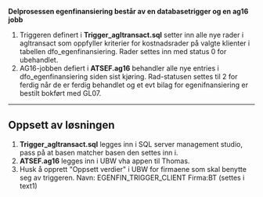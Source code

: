 **Delprosessen egenfinansiering består av en databasetrigger og en ag16 jobb**

1. Triggeren definert i **Trigger_agltransact.sql** setter inn alle nye rader i agltransact som oppfyller kriterier for kostnadsrader på valgte klienter i tabellen dfo_egenfinansiering. Rader settes inn med status 0 for ubehandlet.
2. AG16-jobben defiert i **ATSEF.ag16** behandler alle nye entries i dfo_egenfinansiering siden sist kjøring. Rad-statusen settes til 2 for ferdig når de er ferdig behandlet og et evt bilag for egenifnansiering er bestilt bokført med GL07.
---

## Oppsett av løsningen

1. **Trigger_agltransact.sql** legges inn i SQL server management studio, pass på at basen matcher basen den settes inn i.
2. **ATSEF.ag16** legges inn i UBW vha appen til Thomas.
3. Husk å opprett "Oppsett verdier" i UBW for firmaene som skal benytte seg av triggeren. Navn: EGENFIN_TRIGGER_CLIENT Firma:BT (settes i text1)
